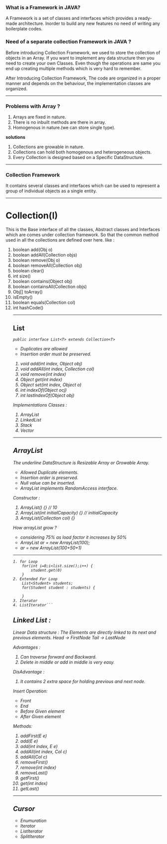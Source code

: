 ### What is a Framework in JAVA?
  A Framework is a set of classes and interfaces which provides a ready-made architecture.
  Inorder to build any new features no need of writing any boilerplate codes. 

### Need of a separate collection Framework in JAVA ?
 Before introducing Collection Framework, we used to store the collection of objects in an
 Array. If you want to implement any data structure then you need to create your own Classes.
 Even though the operations are same you end up creating multiple methods which is very hard to
 remember. 

 After Introducing Collection Framework, The code are organized in a proper manner and depends on the 
 behaviour, the implementation classes are organized.

 ---
### Problems with Array ?
1. Arrays are fixed in nature.
2. There is no inbuilt methods are there in array.
3. Homogenous in nature.(we can store single type).

**solutions**
1. Collections are growable in nature.
2. Collections can hold both homogenous and heterogeneous objects.
3. Every Collection is designed based on a Specific DataStructure.
---
### Collection Framework
It contains several classes and interfaces which can be used to represent a 
group of individual objects as a single entity.

---
# Collection(I)
This is the Base interface of all the classes, Abstract classes and Interfaces
which are comes under collection framework. So that the common method used in all
the collections are defined over here. like :
1. boolean add(Obj o)
2. boolean addAll(Collection<Object> objs)
3. boolean remove(Obj o)
4. boolean removeAll(Collection<Obj> obj)
5. boolean clear() 
6. int size()
7. boolean contains(Object obj)
8. boolean containsAll(Collection<Obj> objs)
9. Obj[] toArray()
10. isEmpty()
11. boolean equals(Collection<T> col)
12. int hashCode()

---
## List<I>  
`public interface List<T> extends Collection<T>` 

- Duplicates are allowed
- Insertion order must be preserved.

1. void add(int index, Object obj)
2. void addAll(int index, Collection<T> col)
3. void remove(int index)
4. Object get(int index)
5. Object set(int index, Object o)
6. int indexOf(Object ocj)
7. int lastIndexOf(Object obj)

Implementations Classes :
1. ArrayList<T>
2. LinkedList<T>
3. Stack
4. Vector

---

## ArrayList<T> 

The underline DataStructure is Resizable Array or Growable Array.

- Allowed Duplicate elements.
- Insertion order is preserved.
- Null value can be inserted.
- ArrayList implements RandomAccess interface.

Constructor : 
1. ArrayList() {}  // 10
2. ArrayList(int initialCapacity) {} // initialCapacity
3. ArrayList(Collection col) {} 

How arrayList grow ?
- considering 75% as load factor it increases by 50%
- ArrayList ar = new ArrayList(100); 
- ar = new ArrayList(100+50+1)

---
```Traversing : 
1. for Loop
    for(int i=0;i<list.size();i++) {
        student.get(0)
    } 
2. Extended For Loop
    List<Student> students;
    for(Student student : students) {
        
    }
3. Iterator
4. ListIterator```
```

## Linked List : 
Linear Data structure : The Elements  are directly linked to its next and previous elements.
Head -> FirstNode
Tail -> LastNode

Advantages : 
1. Can traverse forward and Backward.
2. Delete in middle or add in middle is very easy.

DisAdvantage : 
1. It contains 2 extra space for holding previous and next node. 

Insert Operation:
- Front
- End 
- Before Given element
- After Given element

Methods:
1. addFirst(E e)
2. add(E e)
3. add(int index, E e)
4. addAll(int index, Col<E> c)
5. addAll(Col c)
6. removeFirst()
7. remove(int index)
8. removeLast()
9. getFirst()
10. get(int index)
11. getLast()

---
## Cursor
- Enumuration
- Iterator
- ListIterator
- SplitIterator










